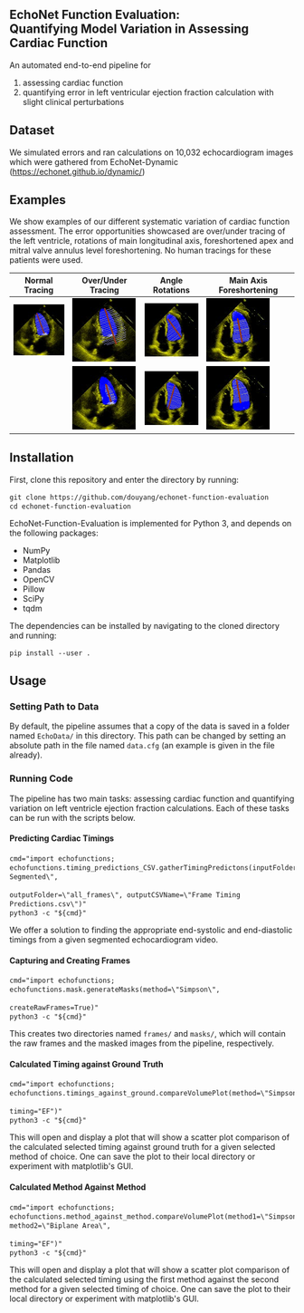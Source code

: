 ## EchoNet Function Evaluation:<br/>Quantifying Model Variation in Assessing Cardiac Function

An automated end-to-end pipeline for  
1) assessing cardiac function
2) quantifying error in left ventricular ejection fraction calculation with slight clinical perturbations

## Dataset
We simulated errors and ran calculations on 10,032 echocardiogram images which were gathered from EchoNet-Dynamic (https://echonet.github.io/dynamic/)

## Examples
We show examples of our different systematic variation of cardiac function assessment. The error opportunities showcased are over/under tracing of the left ventricle, rotations of main longitudinal axis, foreshortened apex and mitral valve annulus level foreshortening. No human tracings for these patients were used.

| Normal Tracing | Over/Under Tracing | Angle Rotations | Main Axis Foreshortening |
|---------------------------------| ----------------------------------   | -------------------------------- | ------------------------------ |
| ![](docs/media/Normal.png) | ![](docs/media/Overtrace.png) | ![](docs/media/PositiveAngle.png) | ![](docs/media/Top.png) |
|                                              | ![](docs/media/Undertrace.png) | ![](docs/media/NegativeAngle.png) | ![](docs/media/Bottom.png) |


## Installation
First, clone this repository and enter the directory by running:
```
git clone https://github.com/douyang/echonet-function-evaluation
cd echonet-function-evaluation
```

EchoNet-Function-Evaluation is implemented for Python 3, and depends on the following packages:
* NumPy
* Matplotlib
* Pandas
* OpenCV
* Pillow
* SciPy
* tqdm

The dependencies can be installed by navigating to the cloned directory and running:
```
pip install --user .
```

## Usage
### Setting Path to Data
By default, the pipeline assumes that a copy of the data is saved in a folder named ```EchoData/``` in this directory. This path can be changed by setting an absolute path in the file named ```data.cfg``` (an example is given in the file already).

### Running Code
The pipeline has two main tasks: assessing cardiac function and quantifying variation on left ventricle ejection fraction calculations. Each of these tasks can be run with the scripts below.

#### Predicting Cardiac Timings
```
cmd="import echofunctions; echofunctions.timing_predictions_CSV.gatherTimingPredictons(inputFolder=\"Videos-Segmented\",
                                                            outputFolder=\"all_frames\", outputCSVName=\"Frame Timing Predictions.csv\")"
python3 -c "${cmd}"
```
We offer a solution to finding the appropriate end-systolic and end-diastolic timings from a given segmented echocardiogram video.

#### Capturing and Creating Frames
```
cmd="import echofunctions; echofunctions.mask.generateMasks(method=\"Simpson\",
                                                      createRawFrames=True)"
python3 -c "${cmd}"
```

This creates two directories named ```frames/``` and ```masks/```, which will contain the raw frames and the masked images from the pipeline, respectively.

#### Calculated Timing against Ground Truth
```
cmd="import echofunctions; echofunctions.timings_against_ground.compareVolumePlot(method=\"Simpson\",
                                                                                    timing="EF")"
python3 -c "${cmd}"
```
This will open and display a plot that will show a scatter plot comparison of the calculated selected timing against ground truth for a given selected method of choice. One can save the plot to their local directory or experiment with matplotlib's GUI.

#### Calculated Method Against Method
```
cmd="import echofunctions; echofunctions.method_against_method.compareVolumePlot(method1=\"Simpson\", method2=\"Biplane Area\",
                                                                                 timing="EF")"
python3 -c "${cmd}"
```
This will open and display a plot that will show a scatter plot comparison of the calculated selected timing using the first method against the second method for a given selected timing of choice. One can save the plot to their local directory or experiment with matplotlib's GUI.
